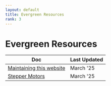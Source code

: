 ```yaml
---
layout: default
title: Evergreen Resources
rank: 3
---
```


# Evergreen Resources

| Doc | Last Updated |
| -------- | ------- |
| [Maintaining this website](/evergreen_resources/maintaining/maintaining.html)  | March '25 |
| [Stepper Motors](/evergreen_resources/stepper_motors/stepper_motors.html) | March '25 |